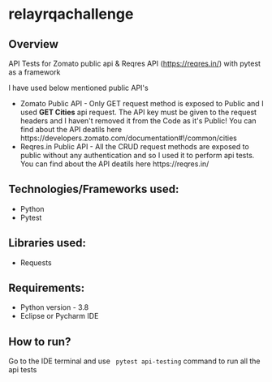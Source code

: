 # relayrqachallenge

## Overview
API Tests for Zomato public api & Reqres API (https://reqres.in/) with pytest as a framework

I have used below mentioned public API's

<ul>
  <li>Zomato Public API - Only GET request method is exposed to Public and I used <b>GET Cities</b> api request. The API key must be given to the request headers and I haven't removed it from the Code as it's Public! You can find about the API deatils here https://developers.zomato.com/documentation#!/common/cities</li>
 
  <li>Reqres.in Public API - All the CRUD request methods are exposed to public without any authentication and so I used it to perform api tests. You can find about the API deatils here https://reqres.in/ </li> 
</ul>

## Technologies/Frameworks used:

<ul>
  <li>Python</li>
  <li>Pytest</li>
</ul>

## Libraries used:
<ul>
  <li>Requests</li>
</ul>


## Requirements:

<ul>
  <li>Python version - 3.8</li>
  <li>Eclipse or Pycharm IDE</li>
</ul>

## How to run?
Go to the IDE terminal and use ``` pytest api-testing``` command to run all the api tests